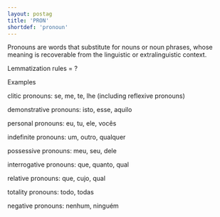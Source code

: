 ```yaml
---
layout: postag
title: 'PRON'
shortdef: 'pronoun'
---
```


Pronouns are words that substitute for nouns or noun phrases, whose meaning is recoverable from the linguistic or extralinguistic context.

Lemmatization rules = ?


Examples

clitic pronouns: se, me, te, lhe (including reflexive pronouns)

demonstrative pronouns: isto, esse, aquilo

personal pronouns: eu, tu, ele, vocês

indefinite pronouns: um, outro, qualquer

possessive pronouns: meu, seu, dele

interrogative pronouns: que, quanto, qual

relative pronouns: que, cujo, qual

totality pronouns: todo, todas

negative pronouns: nenhum, ninguém
<!-- Interlanguage links updated Út 9. května 2023, 20:03:27 CEST -->
